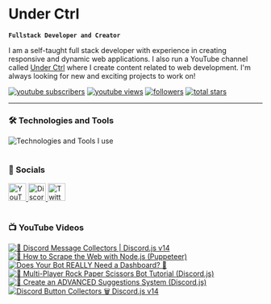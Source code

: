 # Under Ctrl

**`Fullstack Developer and Creator`**

I am a self-taught full stack developer with experience in creating responsive and dynamic web applications. I also run a YouTube channel called [Under Ctrl](https://youtube.com/@UnderCtrl) where I create content related to web development. I'm always looking for new and exciting projects to work on!

<p align="left">
      <a href="https://www.youtube.com/@UnderCtrl?sub_confirmation=1">
         <img alt="youtube subscribers" title="Subscribe" src="https://custom-icon-badges.demolab.com/youtube/channel/subscribers/UCz9RBZbD1JqTGUvs0GPUtrQ?color=%23E05D44&label=SUBSCRIBE&logo=video&logoColor=white&style=for-the-badge&labelColor=CE4630"/></a> 
      <a href="https://www.youtube.com/@underctrl/videos">
         <img alt="youtube views" title="YouTube Views" src="https://custom-icon-badges.demolab.com/youtube/channel/views/UCz9RBZbD1JqTGUvs0GPUtrQ?color=%23E1AD0E&logo=eye&logoColor=white&style=for-the-badge&labelColor=C79600"/></a> 
      <a href="https://github.com/notunderctrl?tab=followers">
         <img alt="followers" title="Follow me" src="https://custom-icon-badges.demolab.com/github/followers/notunderctrl?color=236ad3&labelColor=1155ba&style=for-the-badge&logo=person-add&label=Follow&logoColor=white"/></a>
      <a href="https://github.com/notunderctrl?tab=repositories&sort=stargazers">
         <img alt="total stars" title="Total stars on GitHub" src="https://custom-icon-badges.demolab.com/github/stars/notunderctrl?color=55960c&style=for-the-badge&labelColor=488207&logo=star"/></a>
</p>
   
---

### 🛠️ Technologies and Tools

<div>
  <img src="https://skillicons.dev/icons?i=discord,vscode,html,css,scss,js,nodejs,express,postman,mongodb,git,github,react,next,ts,tailwind,cloudflare,vercel&perline=9" alt="Technologies and Tools I use" />
</div>

#

### 💬 Socials

<div>
  <a href="https://youtube.com/@UnderCtrl" target="_blank">
    <img src="https://img.shields.io/static/v1?message=Youtube&logo=youtube&label=&color=FF0000&logoColor=white&labelColor=&style=for-the-badge" height="35" alt="YouTube"  />
  </a>
  <a href="https://discord.underctrl.io" target="_blank">
    <img src="https://img.shields.io/static/v1?message=Discord&logo=discord&label=&color=7289DA&logoColor=white&labelColor=&style=for-the-badge" height="35" alt="Discord"  />
  </a>
  <a href="https://twitter.com/notunderctrl" target="_blank">
    <img src="https://img.shields.io/static/v1?message=Twitter&logo=twitter&label=&color=1DA1F2&logoColor=white&labelColor=&style=for-the-badge" height="35" alt="Twitter"  />
  </a>
</div>

#

### 📺 YouTube Videos

 <!-- BEGIN YOUTUBE-CARDS -->
[![💬 Discord Message Collectors | Discord.js v14](https://ytcards.demolab.com/?id=WKYrQnlzH1w&title=%F0%9F%92%AC+Discord+Message+Collectors+%7C+Discord.js+v14&lang=en&timestamp=1691416699&background_color=%230d1117&title_color=%23ffffff&stats_color=%23dedede&max_title_lines=1&width=250&border_radius=5 "💬 Discord Message Collectors | Discord.js v14")](https://www.youtube.com/watch?v=WKYrQnlzH1w)
[![🔎 How to Scrape the Web with Node.js (Puppeteer)](https://ytcards.demolab.com/?id=mB3KPacNPto&title=%F0%9F%94%8E%C2%A0How+to+Scrape+the+Web+with+Node.js+%28Puppeteer%29&lang=en&timestamp=1690552746&background_color=%230d1117&title_color=%23ffffff&stats_color=%23dedede&max_title_lines=1&width=250&border_radius=5 "🔎 How to Scrape the Web with Node.js (Puppeteer)")](https://www.youtube.com/watch?v=mB3KPacNPto)
[![Does Your Bot REALLY Need a Dashboard? 🤔](https://ytcards.demolab.com/?id=MEL5UfQ-lUU&title=Does+Your+Bot+REALLY+Need+a+Dashboard%3F+%F0%9F%A4%94&lang=en&timestamp=1690207157&background_color=%230d1117&title_color=%23ffffff&stats_color=%23dedede&max_title_lines=1&width=250&border_radius=5 "Does Your Bot REALLY Need a Dashboard? 🤔")](https://www.youtube.com/watch?v=MEL5UfQ-lUU)
[![🧠 Multi-Player Rock Paper Scissors Bot Tutorial (Discord.js)](https://ytcards.demolab.com/?id=bDEgBZmsdI4&title=%F0%9F%A7%A0+Multi-Player+Rock+Paper+Scissors+Bot+Tutorial+%28Discord.js%29&lang=en&timestamp=1689775465&background_color=%230d1117&title_color=%23ffffff&stats_color=%23dedede&max_title_lines=1&width=250&border_radius=5 "🧠 Multi-Player Rock Paper Scissors Bot Tutorial (Discord.js)")](https://www.youtube.com/watch?v=bDEgBZmsdI4)
[![🚀 Create an ADVANCED Suggestions System (Discord.js)](https://ytcards.demolab.com/?id=jxR9ak28n2g&title=%F0%9F%9A%80%C2%A0Create+an+ADVANCED+Suggestions+System+%28Discord.js%29&lang=en&timestamp=1688745664&background_color=%230d1117&title_color=%23ffffff&stats_color=%23dedede&max_title_lines=1&width=250&border_radius=5 "🚀 Create an ADVANCED Suggestions System (Discord.js)")](https://www.youtube.com/watch?v=jxR9ak28n2g)
[![Discord Button Collectors 🗑️ Discord.js v14](https://ytcards.demolab.com/?id=fZ6thE4YMes&title=Discord+Button+Collectors+%F0%9F%97%91%EF%B8%8F+Discord.js+v14&lang=en&timestamp=1687356021&background_color=%230d1117&title_color=%23ffffff&stats_color=%23dedede&max_title_lines=1&width=250&border_radius=5 "Discord Button Collectors 🗑️ Discord.js v14")](https://www.youtube.com/watch?v=fZ6thE4YMes)
<!-- END YOUTUBE-CARDS -->
